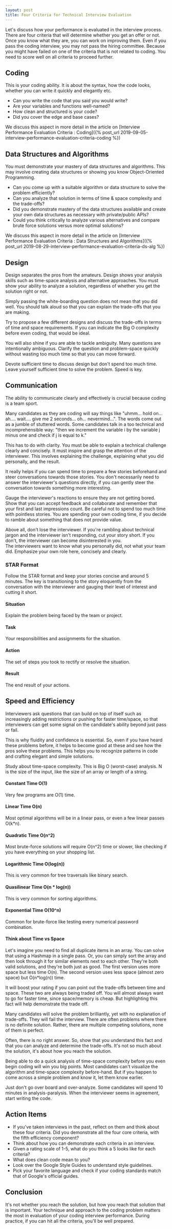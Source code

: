```yaml
---
layout: post
title: Four Criteria for Technical Interview Evaluation
---
```


Let's discuss how your performance is evaluated in the interview process. There are four criteria that will determine whether you get an offer or not. Once you know what they are, you can work on improving them. Even if you pass the coding interview, you may not pass the hiring committee. Because you might have failed on one of the criteria that is not related to coding. You need to score well on all criteria to proceed further. 

## Coding

This is your coding ability. It is about the syntax, how the code looks, whether you can write it quickly and elegantly etc.

- Can you write the code that you said you would write?  
- Are your variables and functions well-named? 
- How clean and structured is your code?  
- Did you cover the edge and base cases?  

We discuss this aspect in more detail in the article on [Interview Performance Evaluation Criteria : Coding]({% post_url 2019-09-05-interview-performance-evaluation-criteria-coding %})

## Data Structures and Algorithms

You must demonstrate your mastery of data structures and algorithms. This may involve creating data structures or showing you know Object-Oriented Programming.

- Can you come up with a suitable algorithm or data structure to solve the problem efficiently?  
- Can you analyze that solution in terms of time & space complexity and the trade-offs?  
- Did you demonstrate mastery of the data structures available and create your own data structures as necessary with private/public APIs?  
- Could you think critically to analyze various alternatives and compare brute force solutions versus more optimal solutions?

We discuss this aspect in more detail in the article on [Interview Performance Evaluation Criteria : Data Structures and Algorithms]({% post_url  2019-08-29-interview-performance-evaluation-criteria-ds-alg %})

## Design

Design separates the pros from the amateurs. Design shows your analysis skills such as time-space analysis and alternative approaches. You must show your ability to analyze a solution, regardless of whether you get the solution right or not.

Simply passing the white-boarding question does not mean that you did well. You should talk aloud so that you can explain the trade-offs that you are making.

Try to propose a few different designs and discuss the trade-offs in terms of time and space requirements. If you can indicate the Big O complexity before even coding, that would be ideal.

You will also shine if you are able to tackle ambiguity. Many questions are intentionally ambiguous. Clarify the question and problem-space quickly without wasting too much time so that you can move forward.

Devote sufficient time to discuss design but don't spend too much time. Leave yourself sufficient time to solve the problem. Speed is key.

## Communication

The ability to communicate clearly and effectively is crucial because coding is a team sport.

Many candidates as they are coding will say things like "uhmm... hold on... ah.... wait.... give me 2 seconds... oh... nevermind...". The words come out as a jumble of stuttered words. Some candidates talk in a too technical and incomprehensible way: "then we increment the variable i by the variable j minus one and check if j is equal to k."

This has to do with clarity. You must be able to explain a technical challenge clearly and concisely. It must inspire  and grasp the attention of the interviewer. This involves explaining the challenge, explaining what you did personally, and the result. 
 
It really helps if you can spend time to prepare a few stories beforehand and steer conversations towards those stories. You don't necessarily need to answer the interviewer's questions directly, if you can gently steer the conversation towards something more interesting.

Gauge the interviewer's reactions to ensure they are not getting bored. Show that you can accept feedback and collaborate and remember that your first and last impressions count. Be careful not to spend too much time with pointless stories. You are spending your own coding time, if you decide to ramble about something that does not provide value.

Above all, don't lose the interviewer. If you're rambling about technical jargon and the interviewer isn't responding, cut your story short. If you don't, the interviewer can become disinterested in you.  
The interviewers want to know what you personally did, not what your team did. Emphasize your own role here, concisely and clearly.

### STAR Format

Follow the STAR format and keep your stories concise and around 5 minutes. The key is transitioning to the story eloquently from the conversation with the interviewer and gauging their level of interest and cutting it short.

#### Situation

Explain the problem being faced by the team or project.

#### Task

Your responsibilities and assignments for the situation.

#### Action 

The set of steps you took to rectify or resolve the situation.

#### Result  

The end result of your actions.

## Speed and Efficiency 

Interviewers ask questions that can build on top of itself such as increasingly adding restrictions or pushing for faster time/space, so that interviewers can get some signal on the candidate's ability beyond just pass or fail.  

This is why fluidity and confidence is essential. So, even if you have heard these problems before, it helps to become good at these and see how the pros solve these problems. This helps you to recognize patterns in code and crafting elegant and simple solutions.

Study about time-space complexity. This is Big O (worst-case) analysis. N is the size of the input, like the size of an array or length of a string.

#### Constant Time O(1)

Very few programs are O(1) time.

#### Linear Time O(n)

Most optimal algorithms will be in a linear pass, or even a few linear passes O(k*n).  

#### Quadratic Time O(n^2) 

Most brute-force solutions will require O(n^2) time or slower, like checking if you have everything on your shopping list.

#### Logarithmic Time O(log(n))

This is very common for tree traversals like binary search.

#### Quasilinear Time O(n * log(n))

This is very common for sorting algorithms.

#### Exponential Time O(10^n) 

Common for brute-force like testing every numerical password combination.

#### Think about Time vs Space

Let's imagine you need to find all duplicate items in an array. You can solve that using a Hashmap in a single pass.  Or, you can simply sort the array and then look through it for similar elements next to each other. They're both valid solutions, and they're both just as good. The first version uses more space but less time O(n). The second version uses less space (almost zero space) but O(n*log(n)) time.  

It will boost your rating if you can point out the trade-offs between time and space. These two are always being traded off. You will almost always want to go for faster time, since space/memory is cheap. But highlighting this fact will help demonstrate the trade off.

Many candidates will solve the problem brilliantly, yet with no explanation of trade-offs. They will fail the interview. There are often problems where there is no definite solution. Rather, there are multiple competing solutions, none of them is perfect.

Often, there is no right answer. So, show that you understand this fact and that you can analyze and determine the trade-offs. It's not so much about the solution, it's about how you reach the solution.

Being able to do a quick analysis of time-space complexity before you even begin coding will win you big points. Most candidates can't visualize the algorithm and time-space complexity before-hand. But if you happen to come across a simple problem and know it, let them know earlier.

Just don't go over board and over-analyze. Some candidates will spend 10 minutes in analysis-paralysis. When the interviewer seems in agreement, start writing the code.

## Action Items

- If you've taken interviews in the past, reflect on them and think about these four criteria. Did you demonstrate all the four core criteria, with the fifth efficiency component?
- Think about how you can demonstrate each criteria in an interview.  
- Given a rating scale of 1-5, what do you think a 5 looks like for each criteria?  
- What does clean code mean to you?  
- Look over the Google Style Guides to understand style guidelines.  
- Pick your favorite language and check if your coding standards match that of Google's official guides.  

## Conclusion

It's not whether you reach the solution, but how you reach that solution that is important. Your technique and approach to the coding problem matters the most in evaluation of your coding interview performance. During practice, if you can hit all the criteria, you'll be well prepared.
